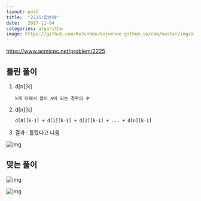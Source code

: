 ```yaml
---
layout: post
title:  "2225:합분해"
date:   2017-11-04
categories: algorithm
image: https://github.com/KoJunHee/kojunhee.github.io/raw/master/img/algorithm.png
---
```



<https://www.acmicpc.net/problem/2225>

## 틀린 풀이

1. d[n][k]

	````
	k개 더해서 합이 n이 되는 경우의 수
	````
2. d[n][k]

	````
	d[0][k-1] + d[1][k-1] + d[2][k-1] + ... + d[n][k-1]
	````

	
3. 결과 : 틀렸다고 나옴

![img](https://github.com/KoJunHee/kojunhee.github.io/raw/master/img/6.png[]())
	
	
## 맞는 풀이

![img](https://github.com/KoJunHee/kojunhee.github.io/raw/master/img/8.png)

![img](https://github.com/KoJunHee/kojunhee.github.io/raw/master/img/7.png)

	


